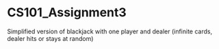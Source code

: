 # CS101_Assignment3
Simplified version of blackjack with one player and dealer (infinite cards, dealer hits or stays at random)
